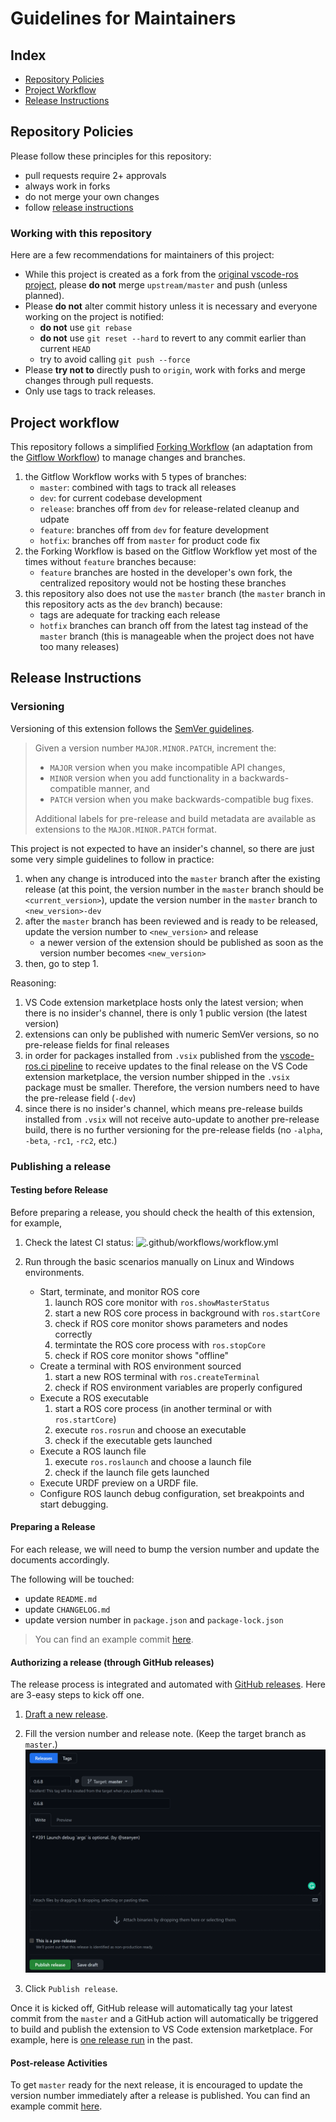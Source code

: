 # Guidelines for Maintainers

## Index

- [Repository Policies](#repository-policies)
- [Project Workflow](#project-workflow)
- [Release Instructions](#release-instructions)

## Repository Policies

Please follow these principles for this repository:

- pull requests require 2+ approvals
- always work in forks
- do not merge your own changes
- follow [release instructions](#release-instructions)

### Working with this repository

Here are a few recommendations for maintainers of this project:

- While this project is created as a fork from the [original vscode-ros project][ajshort_vscode-ros], please **do not** merge `upstream/master` and push (unless planned).
- Please **do not** alter commit history unless it is necessary and everyone working on the project is notified:
    - **do not** use `git rebase`
    - **do not** use `git reset --hard` to revert to any commit earlier than current `HEAD`
    - try to avoid calling `git push --force`
- Please **try not to** directly push to `origin`, work with forks and merge changes through pull requests.
- Only use tags to track releases.

## Project workflow

This repository follows a simplified [Forking Workflow][forking_workflow] (an adaptation from the [Gitflow Workflow][gitflow_workflow]) to manage changes and branches.

1. the Gitflow Workflow works with 5 types of branches:
    - `master`: combined with tags to track all releases
    - `dev`: for current codebase development
    - `release`: branches off from `dev` for release-related cleanup and udpate
    - `feature`: branches off from `dev` for feature development
    - `hotfix`: branches off from `master` for product code fix
2. the Forking Workflow is based on the Gitflow Workflow yet most of the times without `feature` branches because:
    - `feature` branches are hosted in the developer's own fork, the centralized repository would not be hosting these branches
3. this repository also does not use the `master` branch (the `master` branch in this repository acts as the `dev` branch) because:
    - tags are adequate for tracking each release
    - `hotfix` branches can branch off from the latest tag instead of the `master` branch (this is manageable when the project does not have too many releases)

## Release Instructions

### Versioning

Versioning of this extension follows the [SemVer guidelines][semver_guidelines].

> Given a version number `MAJOR.MINOR.PATCH`, increment the:
>
> - `MAJOR` version when you make incompatible API changes,
> - `MINOR` version when you add functionality in a backwards-compatible manner, and
> - `PATCH` version when you make backwards-compatible bug fixes.
>
> Additional labels for pre-release and build metadata are available as extensions to the `MAJOR.MINOR.PATCH` format.

This project is not expected to have an insider's channel, so there are just some very simple guidelines to follow in practice:

1. when any change is introduced into the `master` branch after the existing release (at this point, the version number in the `master` branch should be `<current_version>`), update the version number in the `master` branch to `<new_version>-dev`
2. after the `master` branch has been reviewed and is ready to be released, update the version number to `<new_version>` and release
    - a newer version of the extension should be published as soon as the version number becomes `<new_version>`
3. then, go to step 1.

Reasoning:

1. VS Code extension marketplace hosts only the latest version; when there is no insider's channel, there is only 1 public version (the latest version)
2. extensions can only be published with numeric SemVer versions, so no pre-release fields for final releases
3. in order for packages installed from `.vsix` published from the [vscode-ros.ci pipeline][vscode-ros.ci] to receive updates to the final release on the VS Code extension marketplace, the version number shipped in the `.vsix` package must be smaller. Therefore, the version numbers need to have the pre-release field (`-dev`)
4. since there is no insider's channel, which means pre-release builds installed from `.vsix` will not receive auto-update to another pre-release build, there is no further versioning for the pre-release fields (no `-alpha`, `-beta`, `-rc1`, `-rc2`, etc.)

### Publishing a release

#### Testing before Release

Before preparing a release, you should check the health of this extension, for example,

1. Check the latest CI status:
   ![.github/workflows/workflow.yml](https://github.com/ranchhandrobotics/rde-ros-1/workflows/.github/workflows/workflow.yml/badge.svg?event=push)

2. Run through the basic scenarios manually on Linux and Windows environments.
    - Start, terminate, and monitor ROS core
        1. launch ROS core monitor with `ros.showMasterStatus`
        2. start a new ROS core process in background with `ros.startCore`
        3. check if ROS core monitor shows parameters and nodes correctly
        4. termintate the ROS core process with `ros.stopCore`
        5. check if ROS core monitor shows "offline"
    - Create a terminal with ROS environment sourced
        1. start a new ROS terminal with `ros.createTerminal`
        2. check if ROS environment variables are properly configured
    - Execute a ROS executable
        1. start a ROS core process (in another terminal or with `ros.startCore`)
        2. execute `ros.rosrun` and choose an executable
        3. check if the executable gets launched
    - Execute a ROS launch file
        1. execute `ros.roslaunch` and choose a launch file
        2. check if the launch file gets launched
    - Execute URDF preview on a URDF file.
    - Configure ROS launch debug configuration, set breakpoints and start debugging.

#### Preparing a Release

For each release, we will need to bump the version number and update the documents accordingly.

The following will be touched:

- update `README.md`
- update `CHANGELOG.md`
- update version number in `package.json` and `package-lock.json`

> You can find an example commit [here](https://github.com/ranchhandrobotics/rde-ros-1/commit/3091180d319d2ca87736cd50c1293dd26151a0b8).

#### Authorizing a release (through GitHub releases)

The release process is integrated and automated with [GitHub releases](https://docs.github.com/en/github/administering-a-repository/about-releases). Here are 3-easy steps to kick off one.

1. [Draft a new release](https://github.com/ranchhandrobotics/rde-ros-1/releases/new).

2. Fill the version number and release note. (Keep the target branch as `master`.)
   ![](/docs/assets/draft-release.png)

3. Click `Publish release`.

Once it is kicked off, GitHub release will automatically tag your latest commit from the `master` and a GitHub action will automatically be triggered to build and publish the extension to VS Code extension marketplace. For example, here is [one release run](https://github.com/ranchhandrobotics/rde-ros-1/actions/runs/580197093) in the past.

#### Post-release Activities

To get `master` ready for the next release, it is encouraged to update the version number immediately after a release is published. You can find an example commit [here](https://github.com/ranchhandrobotics/rde-ros-1/commit/3fd13ba1def4f0eee3a0fc9e0e58db7558e119a3).


<!-- link to external sites -->
[ajshort_vscode-ros]: https://github.com/ajshort/vscode-ros
[forking_workflow]: https://www.atlassian.com/git/tutorials/comparing-workflows/forking-workflow
[git_tagging]: https://git-scm.com/book/en/v2/Git-Basics-Tagging
[gitflow_workflow]: https://www.atlassian.com/git/tutorials/comparing-workflows/gitflow-workflow
[semver_guidelines]: https://semver.org/#semantic-versioning-specification-semver
[vscode-ros.ci]: https://github.com/ranchhandrobotics/rde-ros-1/actions
